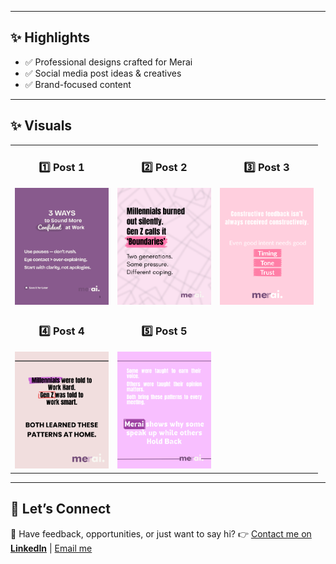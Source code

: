 
---

## ✨ Highlights
- ✅ Professional designs crafted for Merai  
- ✅ Social media post ideas & creatives  
- ✅ Brand-focused content  

---

## ✨ Visuals

<table>
    <tr>
        <td align="center">
            <h3> 1️⃣ Post 1 </h3>
            <img src="./Images/post1.png" alt="Post 1" width="150"/>
        </td>
        <td align="center">
            <h3> 2️⃣ Post 2 </h3>
            <img src="./Images/post2.png" alt="Post 2" width="150"/>
        </td>    
        <td align="center">
            <h3> 3️⃣ Post 3 </h3>
            <img src="./Images/post3.png" alt="Post 3" width="150"/>
        </td>
    </tr>
    <tr>
        <td align="center">    
            <h3> 4️⃣ Post 4 </h3>
            <img src="./images/post4.png" alt="Post 4" width="150"/>
        </td>    
        <td align="center">
            <h3> 5️⃣ Post 5 </h3>
            <img src="./images/post5.png" alt="Post 4" width="150"/>
        </td>
    </tr>        
</table>

---

## 🚀 Let’s Connect

💌 Have feedback, opportunities, or just want to say hi?
👉 [Contact me on **LinkedIn**](https://www.linkedin.com/in/chirag-kumar-soni)  | [Email me](mailto:chiragksoni0@gmail.com)
